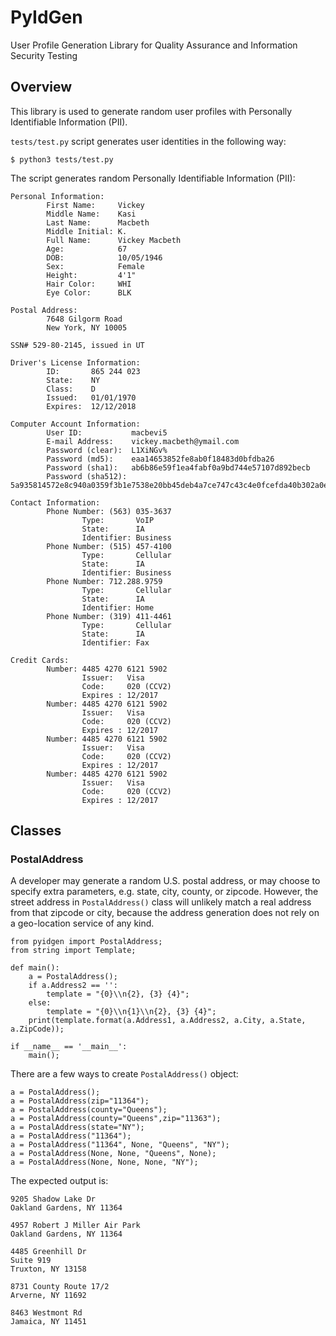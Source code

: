 PyIdGen
=======

User Profile Generation Library for Quality Assurance and Information Security Testing

## Overview

This library is used to generate random user profiles with Personally Identifiable Information (PII).

`tests/test.py` script generates user identities in the following way:

    $ python3 tests/test.py


The script generates random Personally Identifiable Information (PII):

    Personal Information:
            First Name:     Vickey
            Middle Name:    Kasi
            Last Name:      Macbeth
            Middle Initial: K.
            Full Name:      Vickey Macbeth
            Age:            67
            DOB:            10/05/1946
            Sex:            Female
            Height:         4'1"
            Hair Color:     WHI
            Eye Color:      BLK
    
    Postal Address:
            7648 Gilgorm Road
            New York, NY 10005
    
    SSN# 529-80-2145, issued in UT
    
    Driver's License Information:
            ID:       865 244 023
            State:    NY
            Class:    D
            Issued:   01/01/1970
            Expires:  12/12/2018
    
    Computer Account Information:
            User ID:           macbevi5
            E-mail Address:    vickey.macbeth@ymail.com
            Password (clear):  L1XiNGv%
            Password (md5):    eaa14653852fe8ab0f18483d0bfdba26
            Password (sha1):   ab6b86e59f1ea4fabf0a9bd744e57107d892becb
            Password (sha512): 5a935814572e8c940a0359f3b1e7538e20bb45deb4a7ce747c43c4e0fcefda40b302a0eb444feb85bc35737d90aab8fd1149e5ebe5450893d7ff63c77456ab28
    
    Contact Information:
            Phone Number: (563) 035-3637
                    Type:       VoIP
                    State:      IA
                    Identifier: Business
            Phone Number: (515) 457-4100
                    Type:       Cellular
                    State:      IA
                    Identifier: Business
            Phone Number: 712.288.9759
                    Type:       Cellular
                    State:      IA
                    Identifier: Home
            Phone Number: (319) 411-4461
                    Type:       Cellular
                    State:      IA
                    Identifier: Fax
    
    Credit Cards:
            Number: 4485 4270 6121 5902
                    Issuer:   Visa
                    Code:     020 (CCV2)
                    Expires : 12/2017
            Number: 4485 4270 6121 5902
                    Issuer:   Visa
                    Code:     020 (CCV2)
                    Expires : 12/2017
            Number: 4485 4270 6121 5902
                    Issuer:   Visa
                    Code:     020 (CCV2)
                    Expires : 12/2017
            Number: 4485 4270 6121 5902
                    Issuer:   Visa
                    Code:     020 (CCV2)
                    Expires : 12/2017

## Classes

### PostalAddress

A developer may generate a random U.S. postal address, or may choose to specify extra parameters, e.g. 
state, city, county, or zipcode. However, the street address in `PostalAddress()` class will unlikely match 
a real address from that zipcode or city, because the address generation does not rely on a geo-location 
service of any kind.

    from pyidgen import PostalAddress;
    from string import Template;
    
    def main():
        a = PostalAddress();
        if a.Address2 == '':
            template = "{0}\\n{2}, {3} {4}";
        else:
            template = "{0}\\n{1}\\n{2}, {3} {4}";
        print(template.format(a.Address1, a.Address2, a.City, a.State, a.ZipCode));
    
    if __name__ == '__main__':
        main();

There are a few ways to create `PostalAddress()` object:

    a = PostalAddress();
    a = PostalAddress(zip="11364");
    a = PostalAddress(county="Queens");
    a = PostalAddress(county="Queens",zip="11363");
    a = PostalAddress(state="NY");
    a = PostalAddress("11364");
    a = PostalAddress("11364", None, "Queens", "NY");
    a = PostalAddress(None, None, "Queens", None);
    a = PostalAddress(None, None, None, "NY");

The expected output is:

    9205 Shadow Lake Dr
    Oakland Gardens, NY 11364
    
    4957 Robert J Miller Air Park
    Oakland Gardens, NY 11364
    
    4485 Greenhill Dr
    Suite 919
    Truxton, NY 13158
    
    8731 County Route 17/2
    Arverne, NY 11692
    
    8463 Westmont Rd
    Jamaica, NY 11451

